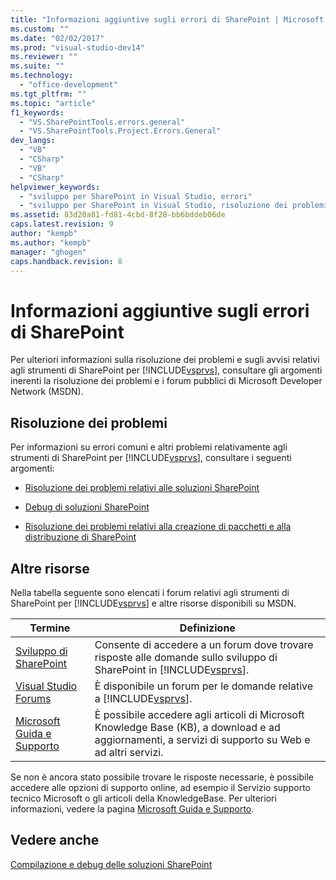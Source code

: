 ```yaml
---
title: "Informazioni aggiuntive sugli errori di SharePoint | Microsoft Docs"
ms.custom: ""
ms.date: "02/02/2017"
ms.prod: "visual-studio-dev14"
ms.reviewer: ""
ms.suite: ""
ms.technology: 
  - "office-development"
ms.tgt_pltfrm: ""
ms.topic: "article"
f1_keywords: 
  - "VS.SharePointTools.errors.general"
  - "VS.SharePointTools.Project.Errors.General"
dev_langs: 
  - "VB"
  - "CSharp"
  - "VB"
  - "CSharp"
helpviewer_keywords: 
  - "sviluppo per SharePoint in Visual Studio, errori"
  - "sviluppo per SharePoint in Visual Studio, risoluzione dei problemi"
ms.assetid: 83d20a81-fd81-4cbd-8f28-bb6bddeb06de
caps.latest.revision: 9
author: "kempb"
ms.author: "kempb"
manager: "ghogen"
caps.handback.revision: 8
---
```

# Informazioni aggiuntive sugli errori di SharePoint
  Per ulteriori informazioni sulla risoluzione dei problemi e sugli avvisi relativi agli strumenti di SharePoint per [!INCLUDE[vsprvs](../sharepoint/includes/vsprvs-md.md)], consultare gli argomenti inerenti la risoluzione dei problemi e i forum pubblici di Microsoft Developer Network \(MSDN\).  
  
## Risoluzione dei problemi  
 Per informazioni su errori comuni e altri problemi relativamente agli strumenti di SharePoint per [!INCLUDE[vsprvs](../sharepoint/includes/vsprvs-md.md)], consultare i seguenti argomenti:  
  
-   [Risoluzione dei problemi relativi alle soluzioni SharePoint](../sharepoint/troubleshooting-sharepoint-solutions.md)  
  
-   [Debug di soluzioni SharePoint](../sharepoint/debugging-sharepoint-solutions.md)  
  
-   [Risoluzione dei problemi relativi alla creazione di pacchetti e alla distribuzione di SharePoint](../sharepoint/troubleshooting-sharepoint-packaging-and-deployment.md)  
  
## Altre risorse  
 Nella tabella seguente sono elencati i forum relativi agli strumenti di SharePoint per [!INCLUDE[vsprvs](../sharepoint/includes/vsprvs-md.md)] e altre risorse disponibili su MSDN.  
  
|Termine|Definizione|  
|-------------|-----------------|  
|[Sviluppo di SharePoint](http://go.microsoft.com/fwlink/?LinkId=179593)|Consente di accedere a un forum dove trovare risposte alle domande sullo sviluppo di SharePoint in [!INCLUDE[vsprvs](../sharepoint/includes/vsprvs-md.md)].|  
|[Visual Studio Forums](http://go.microsoft.com/fwlink/?LinkID=150452)|È disponibile un forum per le domande relative a [!INCLUDE[vsprvs](../sharepoint/includes/vsprvs-md.md)].|  
|[Microsoft Guida e Supporto](http://go.microsoft.com/fwlink/?LinkID=108287)|È possibile accedere agli articoli di Microsoft Knowledge Base \(KB\), a download e ad aggiornamenti, a servizi di supporto su Web e ad altri servizi.|  
  
 Se non è ancora stato possibile trovare le risposte necessarie, è possibile accedere alle opzioni di supporto online, ad esempio il Servizio supporto tecnico Microsoft o gli articoli della KnowledgeBase.  Per ulteriori informazioni, vedere la pagina [Microsoft Guida e Supporto](http://go.microsoft.com/fwlink/?LinkID=155371).  
  
## Vedere anche  
 [Compilazione e debug delle soluzioni SharePoint](../sharepoint/building-and-debugging-sharepoint-solutions.md)  
  
  